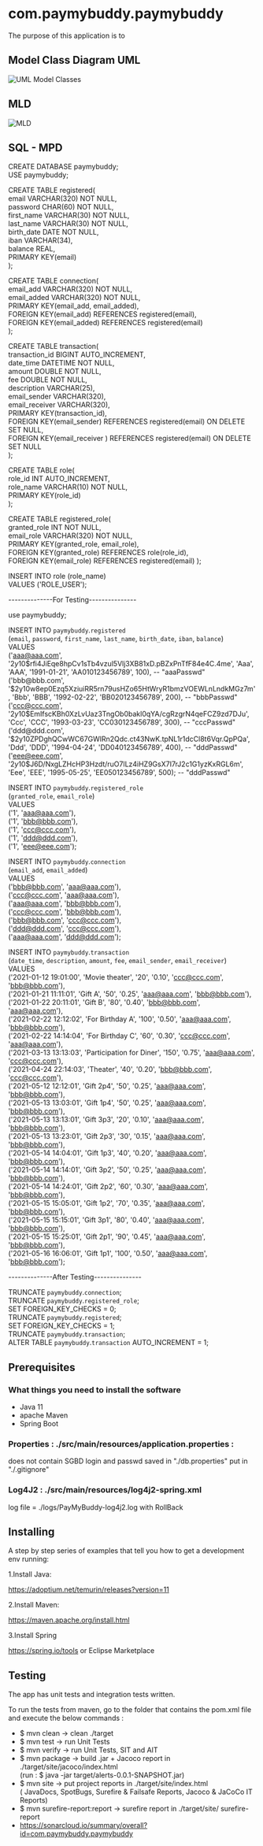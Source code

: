 # com.paymybuddy.paymybuddy
The purpose of this application is to 

## Model Class Diagram UML

![UML Model Classes](./UML/payMyBuddyUML-ModelClasses.svg)

## MLD

![MLD](./UML/payMyBuddyUML-MLD.svg)

## SQL - MPD

CREATE DATABASE paymybuddy;  
USE paymybuddy;  

CREATE TABLE registered(  
   email VARCHAR(320) NOT NULL,  
   password CHAR(60) NOT NULL,  
   first_name VARCHAR(30) NOT NULL,  
   last_name VARCHAR(30) NOT NULL,  
   birth_date DATE NOT NULL,  
   iban VARCHAR(34),  
   balance REAL,  
   PRIMARY KEY(email)  
);  

CREATE TABLE connection(  
   email_add VARCHAR(320) NOT NULL,  
   email_added VARCHAR(320) NOT NULL,  
   PRIMARY KEY(email_add, email_added),  
   FOREIGN KEY(email_add) REFERENCES registered(email),  
   FOREIGN KEY(email_added) REFERENCES registered(email)  
);  

CREATE TABLE transaction(  
   transaction_id BIGINT AUTO_INCREMENT,  
   date_time DATETIME NOT NULL,  
   amount DOUBLE NOT NULL,  
   fee DOUBLE NOT NULL,  
   description VARCHAR(25),  
   email_sender VARCHAR(320),  
   email_receiver VARCHAR(320),  
   PRIMARY KEY(transaction_id),  
   FOREIGN KEY(email_sender) REFERENCES registered(email) ON DELETE SET NULL,  
   FOREIGN KEY(email_receiver ) REFERENCES registered(email) ON DELETE SET NULL  
);  

CREATE TABLE role(   
	role_id INT AUTO_INCREMENT,   
	role_name VARCHAR(10) NOT NULL,   
	PRIMARY KEY(role_id)   
);

CREATE TABLE registered_role(  
	granted_role INT NOT NULL,  
	email_role VARCHAR(320) NOT NULL,  
	PRIMARY KEY(granted_role, email_role),  
	FOREIGN KEY(granted_role) REFERENCES role(role_id),  
	FOREIGN KEY(email_role) REFERENCES registered(email) 
);

INSERT INTO role (role_name)  
VALUES ('ROLE_USER');  

--------------For Testing---------------

use paymybuddy;

INSERT INTO `paymybuddy`.`registered`  
 (`email`, `password`, `first_name`, `last_name`, `birth_date`, `iban`, `balance`)  
VALUES  
 ('aaa@aaa.com', '$2y$10$rfi4JiEqe8hpCv1sTb4vzul5Vlj3XB81xD.pBZxPnTfF84e4C.4me', 'Aaa', 'AAA', '1991-01-21', 'AA010123456789', 100), -- "aaaPasswd"  
 ('bbb@bbb.com', '$2y$10$w8ep0Ezq5XziuiRR5rn79usHZo65HtWryR1bmzVOEWLnLndkMGz7m', 'Bbb', 'BBB', '1992-02-22', 'BB020123456789', 200), -- "bbbPasswd"  
 ('ccc@ccc.com', '$2y$10$EmIfscKBh0XzLvUaz3TngOb0bakl0qYA/cgRzgrN4qeFCZ9zd7DJu', 'Ccc', 'CCC', '1993-03-23', 'CC030123456789', 300), -- "cccPasswd"  
 ('ddd@ddd.com', '$2y$10$ZPDghQCwWC67GWlRn2Qdc.ct43NwK.tpNL1r1dcCl8t6Vqr.QpPQa', 'Ddd', 'DDD', '1994-04-24', 'DD040123456789', 400), -- "dddPasswd"  
 ('eee@eee.com', '$2y$10$J6D/NxgLZHcHP3Hzdt/ruO7lLz4iHZ9GsX7I7rJ2c1G1yzKxRGL6m', 'Eee', 'EEE', '1995-05-25', 'EE050123456789', 500); -- "dddPasswd"  

INSERT INTO `paymybuddy`.`registered_role`  
 (`granted_role`, `email_role`)  
VALUES  
 ('1', 'aaa@aaa.com'),  
 ('1', 'bbb@bbb.com'),  
 ('1', 'ccc@ccc.com'),  
 ('1', 'ddd@ddd.com'),  
 ('1', 'eee@eee.com');  

INSERT INTO `paymybuddy`.`connection`  
 (`email_add`, `email_added`)  
VALUES  
 ('bbb@bbb.com', 'aaa@aaa.com'),  
 ('ccc@ccc.com', 'aaa@aaa.com'),  
 ('aaa@aaa.com', 'bbb@bbb.com'),  
 ('ccc@ccc.com', 'bbb@bbb.com'),  
 ('bbb@bbb.com', 'ccc@ccc.com'),  
 ('ddd@ddd.com', 'ccc@ccc.com'),  
 ('aaa@aaa.com', 'ddd@ddd.com');  

INSERT INTO `paymybuddy`.`transaction`  
 (`date_time`, `description`, `amount`, `fee`, `email_sender`, `email_receiver`)  
VALUES  
 ('2021-01-12 19:01:00', 'Movie theater', '20', '0.10', 'ccc@ccc.com', 'bbb@bbb.com'),  
 ('2021-01-21 11:11:01', 'Gift A', '50', '0.25', 'aaa@aaa.com', 'bbb@bbb.com'),  
 ('2021-01-22 20:11:01', 'Gift B', '80', '0.40', 'bbb@bbb.com', 'aaa@aaa.com'),  
 ('2021-02-22 12:12:02', 'For Birthday A', '100', '0.50', 'aaa@aaa.com', 'bbb@bbb.com'),  
 ('2021-02-22 14:14:04', 'For Birthday C', '60', '0.30', 'ccc@ccc.com', 'aaa@aaa.com'),  
 ('2021-03-13 13:13:03', 'Participation for Diner', '150', '0.75', 'aaa@aaa.com', 'ccc@ccc.com'),  
 ('2021-04-24 22:14:03', 'Theater', '40', '0.20', 'bbb@bbb.com', 'ccc@ccc.com'),  
 ('2021-05-12 12:12:01', 'Gift 2p4', '50', '0.25', 'aaa@aaa.com', 'bbb@bbb.com'),  
 ('2021-05-13 13:03:01', 'Gift 1p4', '50', '0.25', 'aaa@aaa.com', 'bbb@bbb.com'),  
 ('2021-05-13 13:13:01', 'Gift 3p3', '20', '0.10', 'aaa@aaa.com', 'bbb@bbb.com'),  
 ('2021-05-13 13:23:01', 'Gift 2p3', '30', '0.15', 'aaa@aaa.com', 'bbb@bbb.com'),  
 ('2021-05-14 14:04:01', 'Gift 1p3', '40', '0.20', 'aaa@aaa.com', 'bbb@bbb.com'),  
 ('2021-05-14 14:14:01', 'Gift 3p2', '50', '0.25', 'aaa@aaa.com', 'bbb@bbb.com'),  
 ('2021-05-14 14:24:01', 'Gift 2p2', '60', '0.30', 'aaa@aaa.com', 'bbb@bbb.com'),  
 ('2021-05-15 15:05:01', 'Gift 1p2', '70', '0.35', 'aaa@aaa.com', 'bbb@bbb.com'),  
 ('2021-05-15 15:15:01', 'Gift 3p1', '80', '0.40', 'aaa@aaa.com', 'bbb@bbb.com'),  
 ('2021-05-15 15:25:01', 'Gift 2p1', '90', '0.45', 'aaa@aaa.com', 'bbb@bbb.com'),  
 ('2021-05-16 16:06:01', 'Gift 1p1', '100', '0.50', 'aaa@aaa.com', 'bbb@bbb.com');  

--------------After Testing---------------  

TRUNCATE `paymybuddy`.`connection`;  
TRUNCATE `paymybuddy`.`registered_role`;  
SET FOREIGN_KEY_CHECKS = 0;   
TRUNCATE `paymybuddy`.`registered`;  
SET FOREIGN_KEY_CHECKS = 1;  
TRUNCATE `paymybuddy`.`transaction`;  
ALTER TABLE `paymybuddy`.`transaction` AUTO_INCREMENT = 1;  


## Prerequisites

### What things you need to install the software

- Java 11
- apache Maven
- Spring Boot

### Properties : ./src/main/resources/application.properties :

does not contain SGBD login and passwd saved in "./db.properties" put in "./.gitignore" 

### Log4J2 : ./src/main/resources/log4j2-spring.xml
log file  = ./logs/PayMyBuddy-log4j2.log with RollBack

## Installing

A step by step series of examples that tell you how to get a development env running:

1.Install Java:

https://adoptium.net/temurin/releases?version=11

2.Install Maven:

https://maven.apache.org/install.html

3.Install Spring

https://spring.io/tools
or Eclipse Marketplace

## Testing

The app has unit tests and integration tests written.

To run the tests from maven, go to the folder that contains the pom.xml file and execute the below commands :

- $ mvn clean		→ clean ./target
- $ mvn test		→ run Unit Tests
- $ mvn verify		→ run Unit Tests, SIT and AIT
- $ mvn package		→ build .jar + Jacoco report in ./target/site/jacoco/index.html  
					(run : $ java -jar target/alerts-0.0.1-SNAPSHOT.jar)
- $ mvn site 		→ put project reports in ./target/site/index.html  
					( JavaDocs, SpotBugs, Surefire & Failsafe Reports, Jacoco & JaCoCo IT Reports)
- $ mvn surefire-report:report → surefire report in	./target/site/ surefire-report
- https://sonarcloud.io/summary/overall?id=com.paymybuddy.paymybuddy






